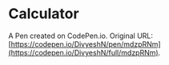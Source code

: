 # Calculator

A Pen created on CodePen.io. Original URL: [https://codepen.io/DivyeshN/pen/mdzpRNm](https://codepen.io/DivyeshN/full/mdzpRNm).

